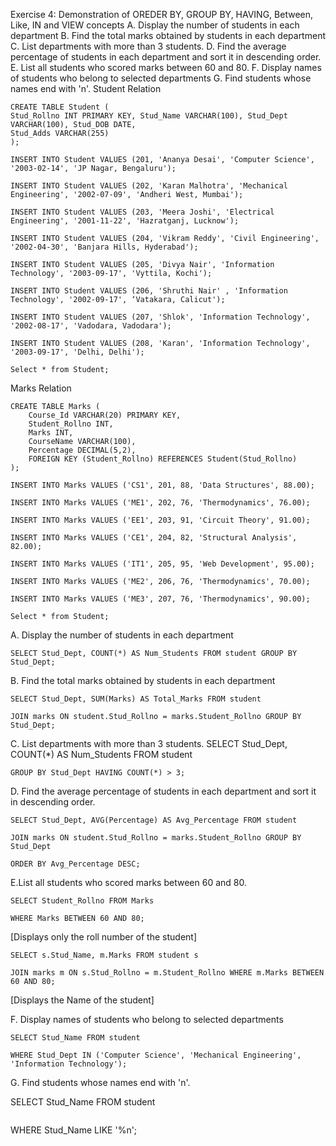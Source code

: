 Exercise 4: Demonstration of OREDER BY, GROUP BY, HAVING, Between, Like, IN and VIEW concepts
A.	Display the number of students in each department
B.	Find the total marks obtained by students in each department
C.	List departments with more than 3 students.
D.	Find the average percentage of students in each department and sort it in descending order.
E.	List all students who scored marks between 60 and 80.
F.	Display names of students who belong to selected departments
G.	Find students whose names end with 'n'.
Student Relation

```
CREATE TABLE Student (
Stud_Rollno INT PRIMARY KEY, Stud_Name VARCHAR(100), Stud_Dept VARCHAR(100), Stud_DOB DATE,
Stud_Adds VARCHAR(255)
);
```

```
INSERT INTO Student VALUES (201, 'Ananya Desai', 'Computer Science', '2003-02-14', 'JP Nagar, Bengaluru');
```
```
INSERT INTO Student VALUES (202, 'Karan Malhotra', 'Mechanical Engineering', '2002-07-09', 'Andheri West, Mumbai');
```
```
INSERT INTO Student VALUES (203, 'Meera Joshi', 'Electrical Engineering', '2001-11-22', 'Hazratganj, Lucknow');
```
```
INSERT INTO Student VALUES (204, 'Vikram Reddy', 'Civil Engineering', '2002-04-30', 'Banjara Hills, Hyderabad');
```
```
INSERT INTO Student VALUES (205, 'Divya Nair', 'Information Technology', '2003-09-17', 'Vyttila, Kochi');
```
```
INSERT INTO Student VALUES (206, 'Shruthi Nair' , 'Information Technology', '2002-09-17', ‘Vatakara, Calicut');
```
```
INSERT INTO Student VALUES (207, 'Shlok', 'Information Technology', '2002-08-17', 'Vadodara, Vadodara');
```
```
INSERT INTO Student VALUES (208, 'Karan', 'Information Technology', '2003-09-17', 'Delhi, Delhi');
```
```
Select * from Student;
```

Marks Relation

```
CREATE TABLE Marks (
    Course_Id VARCHAR(20) PRIMARY KEY,
    Student_Rollno INT,
    Marks INT,
    CourseName VARCHAR(100),
    Percentage DECIMAL(5,2),
    FOREIGN KEY (Student_Rollno) REFERENCES Student(Stud_Rollno)
);
```
```
INSERT INTO Marks VALUES ('CS1', 201, 88, 'Data Structures', 88.00);
```
```
INSERT INTO Marks VALUES ('ME1', 202, 76, 'Thermodynamics', 76.00);
```
```
INSERT INTO Marks VALUES ('EE1', 203, 91, 'Circuit Theory', 91.00);
```
```
INSERT INTO Marks VALUES ('CE1', 204, 82, 'Structural Analysis', 82.00);
```
```
INSERT INTO Marks VALUES ('IT1', 205, 95, 'Web Development', 95.00);
```
```
INSERT INTO Marks VALUES ('ME2', 206, 76, 'Thermodynamics', 70.00);
```
```
INSERT INTO Marks VALUES ('ME3', 207, 76, 'Thermodynamics', 90.00);
```
```
Select * from Student;
```

A.	Display the number of students in each department
```
SELECT Stud_Dept, COUNT(*) AS Num_Students FROM student GROUP BY Stud_Dept;
```


B.	Find the total marks obtained by students in each department


```
SELECT Stud_Dept, SUM(Marks) AS Total_Marks FROM student
```
```
JOIN marks ON student.Stud_Rollno = marks.Student_Rollno GROUP BY Stud_Dept;
```


C.	List departments with more than 3 students. SELECT Stud_Dept, COUNT(*) AS Num_Students FROM student


```
GROUP BY Stud_Dept HAVING COUNT(*) > 3;
```
D.	Find the average percentage of students in each department and sort it in descending order.
```
SELECT Stud_Dept, AVG(Percentage) AS Avg_Percentage FROM student
```

```
JOIN marks ON student.Stud_Rollno = marks.Student_Rollno GROUP BY Stud_Dept
```

```
ORDER BY Avg_Percentage DESC;
```



E.List all students who scored marks between 60 and 80.
```
SELECT Student_Rollno FROM Marks
```

```
WHERE Marks BETWEEN 60 AND 80;
```

[Displays only the roll number of the student]

```
SELECT s.Stud_Name, m.Marks FROM student s
```

```
JOIN marks m ON s.Stud_Rollno = m.Student_Rollno WHERE m.Marks BETWEEN 60 AND 80;
```

[Displays the Name of the student]


F.	Display names of students who belong to selected departments
```
SELECT Stud_Name FROM student
```
```
WHERE Stud_Dept IN ('Computer Science', 'Mechanical Engineering', 'Information Technology');
```


G.	Find students whose names end with 'n'.

SELECT Stud_Name FROM student
```
```
WHERE Stud_Name LIKE '%n';
```
 
